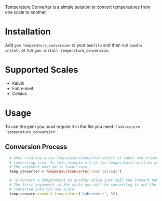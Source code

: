 Temperature Converter is a simple solution to convert temperatures from one scale to another.
# Installation
Add `gem temperature_conversion` to your `Gemfile` and then run `bundle install` or run `gem install temperature_conversion`.


# Supported Scales
  * Kelvin
  * Fahrenheit
  * Celsius

# Usage
To use the gem you must require it in the file you need it via `require 'temperature_conversion'`.

## Conversion Process
```ruby
  # When creating a new TemperatureConverter object it takes one arguemnt which is the scale you will be
  # converting from. In this example all of the temperatures will be converted from Celsius.
  # The argument must me in lower case.
  temp_converter = TemperatureConverter.new('celsius')

  # To convert a temperature to another scale just call the convert temperature method on TemperatureConverter object.
  # The first arguement is the scale you will be converting to and the second arguement is the temperature that needs to 
  # converted into the new scale.
  temp_convere.convert_temperature('fahrenheit', 32)
```
